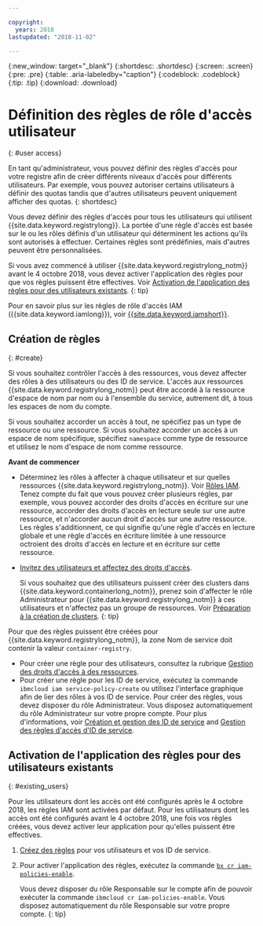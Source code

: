 ```yaml
---

copyright:
  years: 2018
lastupdated: "2018-11-02"

---
```


{:new_window: target="_blank"}
{:shortdesc: .shortdesc}
{:screen: .screen}
{:pre: .pre}
{:table: .aria-labeledby="caption"}
{:codeblock: .codeblock}
{:tip: .tip}
{:download: .download}

# Définition des règles de rôle d'accès utilisateur
{: #user access}

En tant qu'administrateur, vous pouvez définir des règles d'accès pour votre registre afin de créer différents niveaux d'accès pour différents utilisateurs. Par exemple, vous pouvez autoriser certains utilisateurs à définir des quotas tandis que d'autres utilisateurs peuvent uniquement afficher des quotas.
{: shortdesc}

Vous devez définir des règles d'accès pour tous les utilisateurs qui utilisent {{site.data.keyword.registrylong}}. La portée d'une règle d'accès est basée sur le ou les rôles définis d'un utilisateur qui déterminent les actions qu'ils sont autorisés à effectuer. Certaines règles sont prédéfinies, mais d'autres peuvent être personnalisées.

Si vous avez commencé à utiliser {{site.data.keyword.registrylong_notm}} avant le 4 octobre 2018, vous devez activer l'application des règles pour que vos règles puissent être effectives. Voir [Activation de l'application des règles pour des utilisateurs existants](#existing_users).
{: tip}

Pour en savoir plus sur les règles de rôle d'accès IAM ({{site.data.keyword.iamlong}}), voir [{{site.data.keyword.iamshort}}](/docs/iam/index.html#iamoverview).

## Création de règles
{: #create}

Si vous souhaitez contrôler l'accès à des ressources, vous devez affecter des rôles à des utilisateurs ou des ID de service. L'accès aux ressources {{site.data.keyword.registrylong_notm}} peut être accordé à la ressource d'espace de nom par nom ou à l'ensemble du service, autrement dit, à tous les espaces de nom du compte.

Si vous souhaitez accorder un accès à tout, ne spécifiez pas un type de ressource ou une ressource. Si vous souhaitez accorder un accès à un espace de nom spécifique, spécifiez `namespace` comme type de ressource et utilisez le nom d'espace de nom comme ressource.

**Avant de commencer**

- Déterminez les rôles à affecter à chaque utilisateur et sur quelles ressources {{site.data.keyword.registrylong_notm}}. Voir [Rôles IAM](/docs/services/Registry/iam.html#iam). Tenez compte du fait que vous pouvez créer plusieurs règles, par exemple, vous pouvez accorder des droits d'accès en écriture sur une ressource, accorder des droits d'accès en lecture seule sur une autre ressource, et n'accorder aucun droit d'accès sur une autre ressource. Les règles s'additionnent, ce qui signifie qu'une règle d'accès en lecture globale et une règle d'accès en écriture limitée à une ressource octroient des droits d'accès en lecture et en écriture sur cette ressource.

- [Invitez des utilisateurs et affectez des droits d'accès](/docs/iam/iamuserinv.html#iamuserinv). 

  Si vous souhaitez que des utilisateurs puissent créer des clusters dans {{site.data.keyword.containerlong_notm}}, prenez soin d'affecter le rôle Administrateur pour {{site.data.keyword.registrylong_notm}} à ces utilisateurs et n'affectez pas un groupe de ressources. Voir [Préparation à la création de clusters](/docs/containers/cs_clusters.html#cluster_prepare).
  {: tip}

Pour que des règles puissent être créées pour {{site.data.keyword.registrylong_notm}}, la zone Nom de service doit contenir la valeur `container-registry`.

* Pour créer une règle pour des utilisateurs, consultez la rubrique [Gestion des droits d'accès à des ressources](/docs/iam/mngiam.html#iammanidaccser).
* Pour créer une règle pour les ID de service, exécutez la commande `ibmcloud iam service-policy-create` ou utilisez l'interface graphique afin de lier des rôles à vos ID de service. Pour créer des règles, vous devez disposer du rôle Administrateur. Vous disposez automatiquement du rôle Administrateur sur votre propre compte. Pour plus d'informations, voir [Création et gestion des ID de service](/docs/iam/serviceid.html#serviceids) and [Gestion des règles d'accès d'ID de service](/docs/iam/serviceidaccess.html#serviceidpolicy).

## Activation de l'application des règles pour des utilisateurs existants
{: #existing_users}

Pour les utilisateurs dont les accès ont été configurés après le 4 octobre 2018, les règles IAM sont activées par défaut. Pour les utilisateurs dont les accès ont été configurés avant le 4 octobre 2018, une fois vos règles créées, vous devez activer leur application pour qu'elles puissent être effectives.

1. [Créez des règles](#create) pour vos utilisateurs et vos ID de service.

2. Pour activer l'application des règles, exécutez la commande [`bx cr iam-policies-enable`](/docs/services/Registry/registry_cli.html#bx_cr_iam_policies_enable).

    Vous devez disposer du rôle Responsable sur le compte afin de pouvoir exécuter la commande `ibmcloud cr iam-policies-enable`. Vous disposez automatiquement du rôle Responsable sur votre propre compte.
    {: tip}
